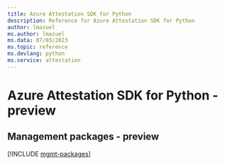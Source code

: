 ```yaml
---
title: Azure Attestation SDK for Python
description: Reference for Azure Attestation SDK for Python
author: lmazuel
ms.author: lmazuel
ms.data: 07/03/2023
ms.topic: reference
ms.devlang: python
ms.service: attestation
---
```

# Azure Attestation SDK for Python - preview

## Management packages - preview
[!INCLUDE [mgmt-packages](attestation-mgmt-index.md)]